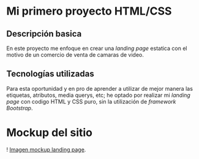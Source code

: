 # Mi primero proyecto HTML/CSS

## Descripción basica
En este proyecto me enfoque en crear una *landing page* estatica con el motivo de un comercio de venta de camaras de video.

## Tecnologías utilizadas
Para esta oportunidad y en pro de aprender a utilizar de mejor manera las etiquetas, atributos, media querys, etc; he optado por realizar mi *landing page* con codigo HTML y CSS puro, sin la utilización de *framework Bootstrap*.


# Mockup del sitio #
! [Imagen mockup landing page](assets/Mockup.JPG).
